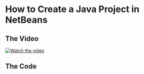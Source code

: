 
# How to Create a Java Project in NetBeans

## The Video

[![Watch the video](https://i.imgur.com/01RlETg4ST8.png)](https://youtu.be/01RlETg4ST8)

## The Code

